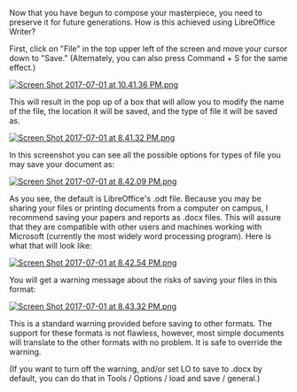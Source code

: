 Now that you have begun to compose your masterpiece, you need to preserve it for future generations.
How is this achieved using LibreOffice Writer?

First, click on "File" in the top upper left of the screen and move your cursor down to "Save." (Alternately, you can also press Command + S for the same effect.)


[![Screen Shot 2017-07-01 at 10.41.36 PM.png](https://s19.postimg.org/qpjylh3gj/Screen_Shot_2017-07-01_at_10.41.36_PM.png)](https://postimg.org/image/fd7d3ourj/)

This will result in the pop up of a box that will allow you to modify the name of the file, the location it will be saved, and the type of file it will be saved as.

[![Screen Shot 2017-07-01 at 8.41.32 PM.png](https://s19.postimg.org/8b4u3r1s3/Screen_Shot_2017-07-01_at_8.41.32_PM.png)](https://postimg.org/image/9df0maklb/)

In this screenshot you can see all the possible options for types of file you may save your document as:

[![Screen Shot 2017-07-01 at 8.42.09 PM.png](https://s19.postimg.org/8rq1q6pj7/Screen_Shot_2017-07-01_at_8.42.09_PM.png)](https://postimg.org/image/94hfwd7sv/)

As you see, the default is LibreOffice's .odt file. Because you may be sharing your files or printing documents from a computer on campus, I recommend saving your papers and reports as .docx files. This will assure that they are compatible with other users and machines working with Microsoft (currently the most widely word processing program). Here is what that will look like:

[![Screen Shot 2017-07-01 at 8.42.54 PM.png](https://s19.postimg.org/rvjd6j2df/Screen_Shot_2017-07-01_at_8.42.54_PM.png)](https://postimg.org/image/5wcyjblj3/)

You will get a warning message about the risks of saving your files in this format:

[![Screen Shot 2017-07-01 at 8.43.32 PM.png](https://s19.postimg.org/sjs7ph137/Screen_Shot_2017-07-01_at_8.43.32_PM.png)](https://postimg.org/image/b6hxam5rz/)

This is a standard warning provided before saving to other formats. The support for these formats is not flawless, however, most simple documents will translate to the other formats with no problem. It is safe to override the warning. 

(If you want to turn off the warning, and/or set LO to save to .docx by default, you can do that in Tools / Options / load and save / general.)

